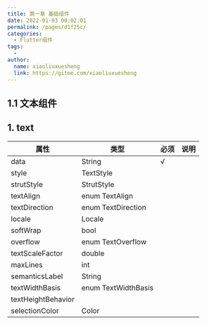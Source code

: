 ```yaml
---
title: 第一章 基础组件
date: 2022-01-03 00:02:01
permalink: /pages/d1f25c/
categories:
  - Flutter组件
tags:
  - 
author: 
  name: xiaoliuxuesheng
  link: https://gitee.com/xiaoliuxuesheng
---
```


## 1.1 文本组件

## 1. text

| 属性               | 类型                | 必须 | 说明 |
| ------------------ | ------------------- | ---- | ---- |
| data               | String              | √    |      |
| style              | TextStyle           |      |      |
| strutStyle         | StrutStyle          |      |      |
| textAlign          | enum TextAlign      |      |      |
| textDirection      | enum TextDirection  |      |      |
| locale             | Locale              |      |      |
| softWrap           | bool                |      |      |
| overflow           | enum TextOverflow   |      |      |
| textScaleFactor    | double              |      |      |
| maxLines           | int                 |      |      |
| semanticsLabel     | String              |      |      |
| textWidthBasis     | enum TextWidthBasis |      |      |
| textHeightBehavior |                     |      |      |
| selectionColor     | Color               |      |      |

